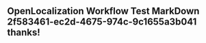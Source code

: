 <properties
ms.topic="hero-topic"
ms.test1="hero-topic"
ms.test2="test"/>

## OpenLocalization Workflow Test MarkDown 2f583461-ec2d-4675-974c-9c1655a3b041 thanks!
